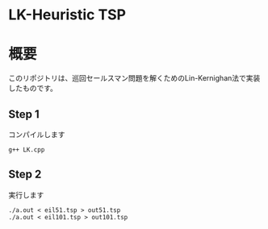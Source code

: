 LK-Heuristic TSP
=============
# 概要
このリポジトリは、巡回セールスマン問題を解くためのLin-Kernighan法で実装したものです。

## Step 1
コンパイルします
```
g++ LK.cpp
```

## Step 2
実行します
```
./a.out < eil51.tsp > out51.tsp
./a.out < eil101.tsp > out101.tsp
```
